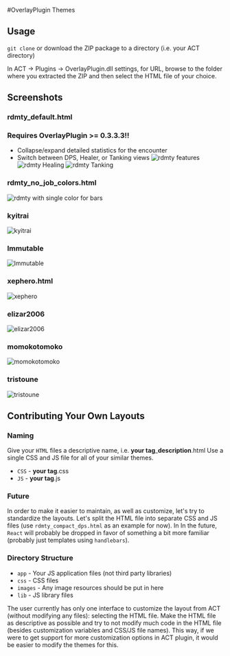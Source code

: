 #OverlayPlugin Themes

## Usage
`git clone` or download the ZIP package to a directory (i.e. your ACT directory)

In ACT -> Plugins -> OverlayPlugin.dll settings, for URL, browse to the folder where you extracted the ZIP and then select the HTML file of your choice.

## Screenshots
### rdmty_default.html
### Requires OverlayPlugin >= 0.3.3.3!!
* Collapse/expand detailed statistics for the encounter
* Switch between DPS, Healer, or Tanking views
![rdmty features](/screenshots/rdmty_explanation.png?raw=true "rdmty
features")
![rdmty Healing](/screenshots/rdmty_healing.png?raw=true "rdmty
Healing")
![rdmty Tanking](/screenshots/rdmty_tanking.png?raw=true "rdmty
Tanking")

### rdmty_no_job_colors.html
![rdmty with single color for bars](/screenshots/rdmty_no_job_colors.png?raw=true "rdmty with single color for bars")

### kyitrai
![kyitrai](/screenshots/kyitrai.png?raw=true "kyitrai")

### Immutable
![Immutable](/screenshots/immutable.png?raw=true "Immutable")

### xephero.html
![xephero](/screenshots/xephero.png?raw=true "xephero")

### elizar2006
![elizar2006](/screenshots/elizar2006_miniparse.jpg?raw=true "elizar2006")

### momokotomoko
![momokotomoko](/screenshots/momokotomoko_miniparse.jpg?raw=true "momokotomoko")

### tristoune
![tristoune](/screenshots/tristoune_miniparse.jpg?raw=true "tristoune")

## Contributing Your Own Layouts

### Naming
Give your `HTML` files a descriptive name, i.e. **your tag**_**description**.html
Use a single CSS and JS file for all of your similar themes.
* `CSS` - **your tag**.css
* `JS` - **your tag**.js


### Future
In order to make it easier to maintain, as well as customize, let's try to standardize the layouts.
Let's split the HTML file into separate CSS and JS files (use `rdmty_compact_dps.html` as an example for now).  In In the future, `React` will probably be dropped in favor of something a bit more familiar (probably just templates using `handlebars`).

### Directory Structure
* `app` - Your JS application files (not third party libraries)
* `css` - CSS files
* `images` - Any image resources should be put in here
* `lib` - JS library files

The user currently has only one interface to customize the layout from ACT (without modifying any files): selecting the HTML file.  Make the HTML file as descriptive as possible and try to not modify much code in the HTML file (besides customization variables and CSS/JS file names).  This way, if we were to get support for more customization options in ACT plugin, it would be easier to modify the themes for this.
